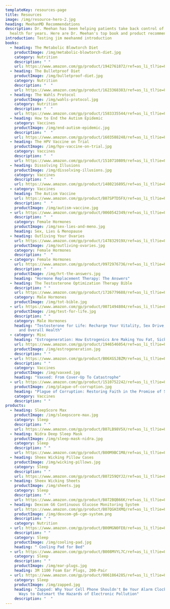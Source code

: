 ```yaml
---
templateKey: resources-page
title: Resources
image: /img/resource-hero-2.jpg
heading: MeehanMD Recommendations
description: Dr. Meehan has been helping patients take back control of their
  health for years. Here are Dr. Meehan's top book and product recommendations.
introduction: Testing jim meehanmd introduction
books:
  - heading: The Metabolic Blowtorch Diet
    productImage: /img/metabolic-blowtorch-diet.jpg
    category: Nutrition
    description: " "
    url: https://www.amazon.com/gp/product/1942761872/ref=as_li_tl?ie=UTF8&tag=catalystmd-20&camp=1789&creative=9325&linkCode=as2&creativeASIN=1942761872&linkId=3610641e15c8c8f7d5c96ef0b248ce1b
  - heading: The Bulletproof Diet
    productImage: /img/bulletproof-diet.jpg
    category: Nutrition
    description: "  "
    url: https://www.amazon.com/gp/product/1623368383/ref=as_li_tl?ie=UTF8&tag=catalystmd-20&camp=1789&creative=9325&linkCode=as2&creativeASIN=1623368383&linkId=487d60381e384b9c26f2086c30e34bf9
  - heading: The Wahls Protocol
    productImage: /img/wahls-protocol.jpg
    category: Nutrition
    description: "  "
    url: https://www.amazon.com/gp/product/1583335544/ref=as_li_tl?ie=UTF8&tag=catalystmd-20&camp=1789&creative=9325&linkCode=as2&creativeASIN=1583335544&linkId=1c2d7433a188c190903719fc17056669
  - heading: How to End the Autism Epidemic
    category: Vaccines
    productImage: /img/end-autism-epidemic.jpg
    description: "  "
    url: https://www.amazon.com/gp/product/1603588248/ref=as_li_tl?ie=UTF8&tag=catalystmd-20&camp=1789&creative=9325&linkCode=as2&creativeASIN=1603588248&linkId=72609ccb609b6b699bae01d82bbe5031
  - heading: The HPV Vaccine on Trial
    productImage: /img/hpv-vaccine-on-trial.jpg
    category: Vaccines
    description: "  "
    url: https://www.amazon.com/gp/product/1510710809/ref=as_li_tl?ie=UTF8&tag=catalystmd-20&camp=1789&creative=9325&linkCode=as2&creativeASIN=1510710809&linkId=b47e3f48282ba64517d8f0b5f05cf7b2
  - heading: Dissolving Illusions
    productImage: /img/dissolving-illusions.jpg
    category: Vaccines
    description: "  "
    url: https://www.amazon.com/gp/product/1480216895/ref=as_li_tl?ie=UTF8&tag=catalystmd-20&camp=1789&creative=9325&linkCode=as2&creativeASIN=1480216895&linkId=20ddd638f71456f5c27c7f4ddadbd7ce
  - category: Vaccines
    heading: The Autism Vaccine
    url: https://www.amazon.com/gp/product/B07SPTD5FX/ref=as_li_tl?ie=UTF8&tag=catalystmd-20&camp=1789&creative=9325&linkCode=as2&creativeASIN=B07SPTD5FX&linkId=2a7dfdfc09f565af920071184366b6d1
    description: "  "
    productImage: /img/autism-vaccine.jpg
  - url: https://www.amazon.com/gp/product/0060542349/ref=as_li_tl?ie=UTF8&tag=catalystmd-20&camp=1789&creative=9325&linkCode=as2&creativeASIN=0060542349&linkId=2b0ac8364183aa755541621551f7d491
    description: "  "
    category: Female Hormones
    productImage: /img/sex-lies-and-meno.jpg
    heading: Sex, Lies & Menopause
  - heading: Outliving Your Ovaries
    url: https://www.amazon.com/gp/product/147832919X/ref=as_li_tl?ie=UTF8&tag=catalystmd-20&camp=1789&creative=9325&linkCode=as2&creativeASIN=147832919X&linkId=5b34705d9b50e9f32e6175b29d8e33e2
    productImage: /img/outliving-ovaries.jpg
    category: Female Hormones
    description: "  "
  - category: Female Hormones
    url: https://www.amazon.com/gp/product/0972976736/ref=as_li_tl?ie=UTF8&tag=catalystmd-20&camp=1789&creative=9325&linkCode=as2&creativeASIN=0972976736&linkId=0e7a441320a9f7c7db645a28f9c64b49
    description: "  "
    productImage: /img/hrt-the-answers.jpg
    heading: "Hormone Replacement Therapy: The Answers"
  - heading: The Testosterone Optimization Therapy Bible
    description: " "
    url: https://www.amazon.com/gp/product/1726779688/ref=as_li_tl?ie=UTF8&tag=catalystmd-20&camp=1789&creative=9325&linkCode=as2&creativeASIN=1726779688&linkId=1f8d40bce9daaf981c8ad059b458df26
    category: Male Hormones
    productImage: /img/tot-bible.jpg
  - url: https://www.amazon.com/gp/product/0071494804/ref=as_li_tl?ie=UTF8&tag=catalystmd-20&camp=1789&creative=9325&linkCode=as2&creativeASIN=0071494804&linkId=20fc42be7cdba9dd83c6abc1e89b7e34
    productImage: /img/test-for-life.jpg
    description: " "
    category: Male Hormones
    heading: "Testosterone for Life: Recharge Your Vitality, Sex Drive, Muscle Mass,
      and Overall Health"
  - category: Misc
    heading: "Estrogeneration: How Estrogenics Are Making You Fat, Sick, and Infertile"
    url: https://www.amazon.com/gp/product/1946546054/ref=as_li_tl?ie=UTF8&tag=catalystmd-20&camp=1789&creative=9325&linkCode=as2&creativeASIN=1946546054&linkId=75bf8945dbe77c82109c89e5541a825f
    productImage: /img/estrogeneration.jpg
    description: " "
  - url: https://www.amazon.com/gp/product/B06XGSJBZM/ref=as_li_tl?ie=UTF8&tag=catalystmd-20&camp=1789&creative=9325&linkCode=as2&creativeASIN=B06XGSJBZM&linkId=f224e9c755808496eff8c7b31a1127d5
    description: " "
    category: Vaccines
    productImage: /img/vaxxed.jpg
    heading: "Vaxxed: From Cover-Up To Catastrophe"
  - url: https://www.amazon.com/gp/product/1510752242/ref=as_li_tl?ie=UTF8&tag=catalystmd-20&camp=1789&creative=9325&linkCode=as2&creativeASIN=1510752242&linkId=81c1b0c29d37f4fa80588b3af81b9f98
    productImage: /img/plague-of-corruption.jpg
    heading: "Plague of Corruption: Restoring Faith in the Promise of Science"
    category: Vaccines
    description: " "
products:
  - heading: SleepScore Max
    productImage: /img/sleepscore-max.jpg
    category: Sleep
    description: " "
    url: https://www.amazon.com/gp/product/B07LB98V5X/ref=as_li_tl?ie=UTF8&tag=catalystmd-20&camp=1789&creative=9325&linkCode=as2&creativeASIN=B07LB98V5X&linkId=d7c2fdaa1094213f8446ab920c7dea41
  - heading: Nidra Deep Sleep Mask
    productImage: /img/sleep-mask-nidra.jpg
    category: Sleep
    description: " "
    url: https://www.amazon.com/gp/product/B00M9BC1M8/ref=as_li_tl?ie=UTF8&tag=catalystmd-20&camp=1789&creative=9325&linkCode=as2&creativeASIN=B00M9BC1M8&linkId=b0c585d6d6688bb794c2b83c260e3147
  - heading: Sheex Wicking Pillow Cases
    productImage: /img/wicking-pillows.jpg
    category: Sleep
    description: " "
    url: https://www.amazon.com/gp/product/B07259QYJ2/ref=as_li_tl?ie=UTF8&tag=catalystmd-20&camp=1789&creative=9325&linkCode=as2&creativeASIN=B07259QYJ2&linkId=80ff73b7e30dadb802dbb7ce3aa8407b
  - heading: Sheex Wicking Sheets
    productImage: /img/sheets.jpg
    category: Sleep
    description: " "
    url: https://www.amazon.com/gp/product/B072BQB66K/ref=as_li_tl?ie=UTF8&tag=catalystmd-20&camp=1789&creative=9325&linkCode=as2&creativeASIN=B072BQB66K&linkId=a2db7bd6cc10d02837ca0827823c4b65
  - heading: Dexcom G6 Continuous Glucose Monitoring System
    url: https://www.amazon.com/gp/product/B07QGH3XMQ/ref=as_li_tl?ie=UTF8&tag=catalystmd-20&camp=1789&creative=9325&linkCode=as2&creativeASIN=B07QGH3XMQ&linkId=a0b5409a82dfb6130844c777e0bd891c
    productImage: /img/dexcom-g6-cgm-system.png
    description: " "
    category: Nutrition
  - url: https://www.amazon.com/gp/product/B00MGN0FE0/ref=as_li_tl?ie=UTF8&tag=catalystmd-20&camp=1789&creative=9325&linkCode=as2&creativeASIN=B00MGN0FE0&linkId=1a85a8fd8b712fb5bf7a486d3f50ba0a
    description: " "
    category: Sleep
    productImage: /img/cooling-pad.jpg
    heading: " Cooling Pad for Bed"
  - url: https://www.amazon.com/gp/product/B008MVYL7C/ref=as_li_tl?ie=UTF8&tag=catalystmd-20&camp=1789&creative=9325&linkCode=as2&creativeASIN=B008MVYL7C&linkId=10658abd9c9e1e6f94ff97bf69cc94e6
    category: Sleep
    description: " "
    productImage: /img/ear-plugs.jpg
    heading: 3M 1100 Foam Ear Plugs, 200-Pair
  - url: https://www.amazon.com/gp/product/0061864285/ref=as_li_tl?ie=UTF8&tag=catalystmd-20&camp=1789&creative=9325&linkCode=as2&creativeASIN=0061864285&linkId=b4f3305384c43bd9ed13e7eea067fffc
    category: Sleep
    productImage: /img/zapped.jpg
    heading: "Zapped: Why Your Cell Phone Shouldn't Be Your Alarm Clock and 1,268
      Ways to Outsmart the Hazards of Electronic Pollution"
    description: "  "
---
```

